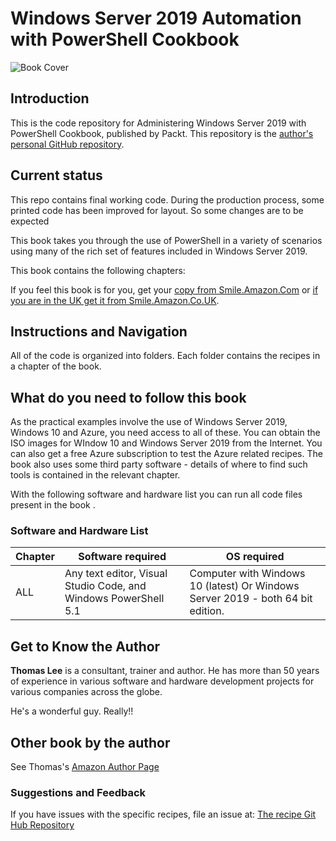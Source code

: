 # Windows Server 2019 Automation with PowerShell Cookbook

![Book Cover](https://images-na.ssl-images-amazon.com/images/I/51qF51boJoL._SX404_BO1,204,203,200_.jpg)

## Introduction

This is the code repository for Administering Windows Server 2019 with PowerShell Cookbook, published by Packt.
This repository is the [author's personal GitHub repository](https://github.com/doctordns/PowerShellCookBook2019).

## Current status

This repo contains final working code. During the production process, some printed code has been improved for layout. 
So some changes are to be expected

This book takes you through the use of PowerShell in a variety of scenarios using many of the rich set of features included in Windows Server 2019. 

This book contains the following chapters:


If you feel this book is for you, get your [copy from Smile.Amazon.Com](https://smile.amazon.com/Windows-Server-Automation-PowerShell-Cookbook/dp/1789808537/ref=sr_1_3?ie=UTF8&qid=1551353410&sr=8-3) or [if you are in the UK get it from Smile.Amazon.Co.UK](https://smile.amazon.co.uk/Windows-Server-Automation-PowerShell-Cookbook/dp/1789808537/ref=sr_1_3?ie=UTF8&qid=1551353410&sr=8-3 ).

## Instructions and Navigation

All of the code is organized into folders.
Each folder contains the recipes in a chapter of the book.


## What do you need to follow this book

As the practical examples involve the use of Windows Server 2019, Windows 10 and Azure, you need access to all of these.
You can obtain the ISO images for WIndow 10 and Windows Server 2019 from the Internet.
You can also get a free Azure subscription to test the Azure related recipes.
The book also uses some third party software - details of where to find such tools is contained in the relevant chapter.

With the following software and hardware list you can run all code files present in the book .

### Software and Hardware List

| Chapter | Software required | OS required |
| -------- | ------------------------------------ | ----------------------------------- |
| ALL | Any text editor, Visual Studio Code, and Windows PowerShell 5.1 | Computer with Windows 10 (latest) Or Windows Server 2019 - both 64 bit edition. |

## Get to Know the Author

**Thomas Lee** is a consultant, trainer and author.
He has more than 50 years of experience in various software and hardware development projects for various companies across the globe.

He's a wonderful guy. Really!!

## Other book by the author

See Thomas's [Amazon Author Page](https://www.amazon.com/Thomas-Lee/e/B0034Q5CM8?ref_=pe_1724030_132998060)

### Suggestions and Feedback

If you have issues with the specific recipes, file an issue at:
[The recipe Git Hub Repository](https://github.com/doctordns/PowerShellCookBook2019/issues)
